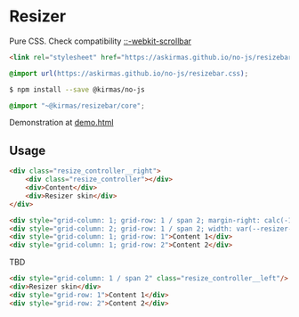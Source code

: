 # Resizer

Pure CSS. Check compatibility [::-webkit-scrollbar](https://developer.mozilla.org/en-US/docs/Web/CSS/::-webkit-scrollbar)

```html
<link rel="stylesheet" href="https://askirmas.github.io/no-js/resizebar.css">
```

```css
@import url(https://askirmas.github.io/no-js/resizebar.css);
```
 

```bash
$ npm install --save @kirmas/no-js
```

```scss
@import "~@kirmas/resizebar/core";

```

Demonstration at [demo.html](./demo.html)

## Usage

```html
<div class="resize_controller__right">
    <div class="resize_controller"></div>
    <div>Content</div>
    <div>Resizer skin</div>
</div>
```
```html
<div style="grid-column: 1; grid-row: 1 / span 2; margin-right: calc(-1 * var(--resizer-width))" class="resize_controller__right"/>
<div style="grid-column: 2; grid-row: 1 / span 2; width: var(--resizer-width)">Resizer skin</div>
<div style="grid-column: 1; grid-row: 1">Content 1</div>
<div style="grid-column: 1; grid-row: 2">Content 2</div>
```
TBD
```html
<div style="grid-column: 1 / span 2" class="resize_controller__left"/>
<div>Resizer skin</div>
<div style="grid-row: 1">Content 1</div>
<div style="grid-row: 2">Content 2</div>
```
